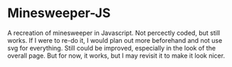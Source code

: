 # Minesweeper-JS
A recreation of minesweeper in Javascript. 
Not percectly coded, but still works. If I were to re-do it,
I would plan out more beforehand and not use svg for everything.
Still could be improved, especially in the look of the overall page.
But for now, it works, but I may revisit it to make it look nicer.
